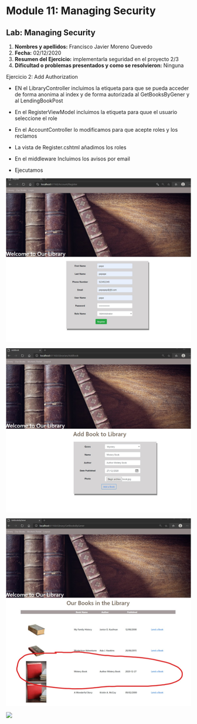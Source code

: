 # Module 11: Managing Security

## Lab: Managing Security

1. **Nombres y apellidos:** Francisco Javier Moreno Quevedo
2. **Fecha:** 02/12/2020
3. **Resumen del Ejercicio:** implementarla seguridad en el proyecto 2/3
4. **Dificultad o problemas presentados y como se resolvieron:** Ninguna

Ejercicio 2: Add Authorization

- EN el LibraryController incluimos la etiqueta para que se pueda acceder de forma anonima al index y de forma autorizada al GetBooksByGener y al LendingBookPost

- En el  RegisterViewModel incluimos la etiqueta para quue el usuario seleccione el role

- En el  AccountController lo modificamos para que acepte roles y los reclamos

- La vista de Register.cshtml añadimos los roles

- En el middleware Incluimos los avisos por email

- Ejecutamos

  

![](./img/Captura1.jpg)

![](./img/Captura2.jpg)



![](./img/Captura3.jpg)



![](./img/Captura4.jpg)